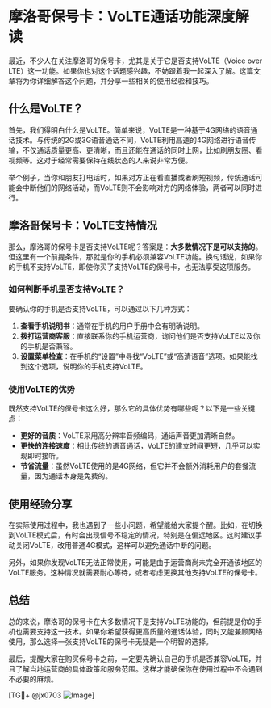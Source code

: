 # 摩洛哥保号卡：VoLTE通话功能深度解读

最近，不少人在关注摩洛哥的保号卡，尤其是关于它是否支持VoLTE（Voice over LTE）这一功能。如果你也对这个话题感兴趣，不妨跟着我一起深入了解。这篇文章将为你详细解答这个问题，并分享一些相关的使用经验和技巧。

## 什么是VoLTE？

首先，我们得明白什么是VoLTE。简单来说，VoLTE是一种基于4G网络的语音通话技术。与传统的2G或3G语音通话不同，VoLTE利用高速的4G网络进行语音传输，不仅通话质量更高、更清晰，而且还能在通话的同时上网，比如刷朋友圈、看视频等。这对于经常需要保持在线状态的人来说非常方便。

举个例子，当你和朋友打电话时，如果对方正在看直播或者刷短视频，传统通话可能会中断他们的网络活动，而VoLTE则不会影响对方的网络体验，两者可以同时进行。

## 摩洛哥保号卡：VoLTE支持情况

那么，摩洛哥的保号卡是否支持VoLTE呢？答案是：**大多数情况下是可以支持的**。但这里有一个前提条件，那就是你的手机必须兼容VoLTE功能。换句话说，如果你的手机不支持VoLTE，即使你买了支持VoLTE的保号卡，也无法享受这项服务。

### 如何判断手机是否支持VoLTE？

要确认你的手机是否支持VoLTE，可以通过以下几种方式：

1. **查看手机说明书**：通常在手机的用户手册中会有明确说明。
2. **拨打运营商客服**：直接联系你的手机运营商，询问他们是否支持VoLTE以及你的手机是否兼容。
3. **设置菜单检查**：在手机的“设置”中寻找“VoLTE”或“高清语音”选项。如果能找到这个选项，说明你的手机支持VoLTE。

### 使用VoLTE的优势

既然支持VoLTE的保号卡这么好，那么它的具体优势有哪些呢？以下是一些关键点：

- **更好的音质**：VoLTE采用高分辨率音频编码，通话声音更加清晰自然。
- **更快的连接速度**：相比传统的语音通话，VoLTE的建立时间更短，几乎可以实现即时接听。
- **节省流量**：虽然VoLTE使用的是4G网络，但它并不会额外消耗用户的套餐流量，因为通话本身是免费的。

## 使用经验分享

在实际使用过程中，我也遇到了一些小问题，希望能给大家提个醒。比如，在切换到VoLTE模式后，有时会出现信号不稳定的情况，特别是在偏远地区。这时建议手动关闭VoLTE，改用普通4G模式，这样可以避免通话中断的问题。

另外，如果你发现VoLTE无法正常使用，可能是由于运营商尚未完全开通该地区的VoLTE服务。这种情况就需要耐心等待，或者考虑更换其他支持VoLTE的保号卡。

## 总结

总的来说，摩洛哥的保号卡在大多数情况下是支持VoLTE功能的，但前提是你的手机也需要支持这一技术。如果你希望获得更高质量的通话体验，同时又能兼顾网络使用，那么选择一张支持VoLTE的保号卡无疑是一个明智的选择。

最后，提醒大家在购买保号卡之前，一定要先确认自己的手机是否兼容VoLTE，并且了解当地运营商的具体政策和服务范围。这样才能确保你在使用过程中不会遇到不必要的麻烦。

[TG💪+ @jx0703 ![Image](https://github.com/user-attachments/assets/dbca1d08-cadb-493c-b0ec-ad6f7a83f270)]